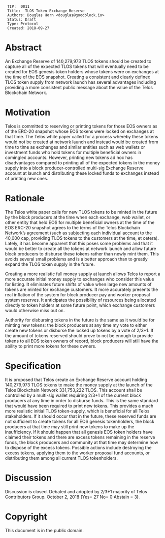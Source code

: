      TIP:  0011
     Title:  TLOS Token Exchange Reserve
     Authors: Douglas Horn <douglas@goodblock.io>
     Status: Draft
     Type: Protocol
     Created: 2018-09-27
     
# Abstract

An Exchange Reserve of 140,279,973 TLOS tokens should be created to capture all of the expected TLOS tokens that will eventually need to be created for EOS genesis token holders whose tokens were on exchanges at the time of the EOS snapshot. Creating a consistent and clearly defined TLOS token supply from network launch has several advantages including providing a more consistent public message about the value of the Telos Blockchain Network.
     
# Motivation
     
Telos is committed to reserving or printing tokens for those EOS owners as of the ERC-20 snapshot whose EOS tokens were locked on exchanges at that time. The Telos white paper called for a process whereby these tokens would not be created at network launch and instead would be created from time to time as exchanges and similar entities such as web wallets or investment funds who hold tokens for multiple beneficial owners in comingled accounts. However, printing new tokens ad hoc has disadvantages compared to printing all of the expected tokens in the money supply into a block producer-controlled multi-sig Exchange Reserve account at launch and distributing these locked funds to exchanges instead of printing new ones.

# Rationale

The Telos white paper calls for new TLOS tokens to be minted in the future by the block producers at the time when each exchange, web wallet, or other entity that held EOS for multiple beneficial owners at the time of the EOS ERC-20 snapshot agrees to the terms of the Telos Blockchain Network’s agreement (such as subjecting each individual account to the 40,000 cap, providing TLOS tokens to the customers at the time, et cetera). Lately, it has become apparent that this poses some problems and that it would be better to create all the tokens at network launch and allow future block producers to disburse these tokens rather than newly mint them. This avoids several small problems and is a better approach than to greatly expand the TLOS token supply in the future. 

Creating a more realistic full money supply at launch allows Telos to report a more accurate initial money supply to exchanges who consider this value for listing. It eliminates future shifts of value when large new amounts of tokens are minted for exchange customers. It more accurately presents the real inflation of the system for block producer pay and worker proposal system reserves. It anticipates the possibility of resources being allocated directly to token holders at some future point, which exchange customers would otherwise miss out on. 

Authority for disbursing tokens in the future is the same as it would be for minting new tokens: the block producers at any time my vote to either create new tokens or disburse the locked up tokens by a vote of 2/3+1. If the amount of tokens reserved should prove to not be enough to provide tokens to all EOS token owners of record, block producers will still have the ability to print more tokens for these owners.

# Specification

It is proposed that Telos create an Exchange Reserve account holding 140,279,973 TLOS tokens to make the money supply at the launch of the Telos Blockchain Network 331,753,222 TLOS. This account shall be controlled by a multi-sig wallet requiring 2/3+1 of the current block producers at any time in order to disburse funds. This is the same standard that would have been required to print new tokens. This provides a much more realistic initial TLOS token-supply, which is beneficial for all Telos stakeholders. If it should occur that in the future, these reserved funds are not sufficient to create tokens for all EOS genesis tokenholders, the block producers at that time may still print new tokens to make up the insufficiency. If it should happen that all genesis EOS token holders have claimed their tokens and there are excess tokens remaining in the reserve funds, the block producers and community at that time may determine how to dispose of the excess tokens. Possible actions include destroying the excess tokens, applying them to the worker proposal fund accounts, or distributing them among all current TLOS tokenholders. 

# Discussion

Discussion is closed. Debated and adopted by 2/3+1 majority of Telos Contributors Group. October 2, 2018 (Yes= 27 No= 0 Abstain = 3).

# Copyright

This document is in the public domain.
